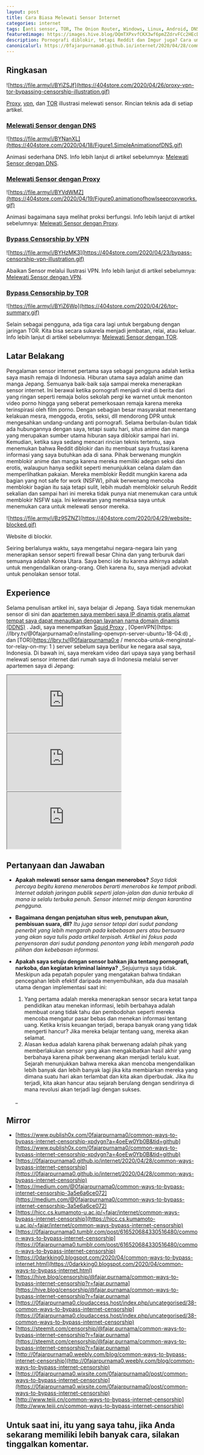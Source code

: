 ```yaml
---
layout: post
title: Cara Biasa Melewati Sensor Internet
categories: internet
tags: [anti sensor, TOR, The Onion Router, Windows, Linux, Android, DNS, proxy, VPN]
featuredimage: https://images.hive.blog/DQmTXPxvfCKX3wf6pmZZdrvFCc2HEcDg8BLwqDzH5ehUyH9/proxy-vpn-tor-bypassing-censorship-illustration.gif
description: Pornografi diblokir, tetapi Reddit dan Imgur juga? Cara umum yang saya temukan adalah DNS, proxy, VPN, dan TOR. Adakah cara lain?
canonicalurl: https://0fajarpurnama0.github.io/internet/2020/04/28/common-ways-bypass-internet-censorship
---
```


## Ringkasan

![https://file.army/i/BYiZSJf](https://404store.com/2020/04/26/proxy-vpn-tor-bypassing-censorship-illustration.gif)

[Proxy](https://0fajarpurnama0.github.io/internet/2020/04/19/melewati-sensor-proxy.html), [vpn](https://0fajarpurnama0.github.io/internet/2020/04/23/melewati-sensor-vpn.html), dan [TOR](https://0fajarpurnama0.github.io/internet/2020/04/25/melewati-sensor-tor.html) illustrasi melewati sensor. Rincian teknis ada di setiap artikel.



### [Melewati Sensor dengan DNS](https://0fajarpurnama0.github.io/internet/2020/04/18/melewati-sensor-dns.html)

![https://file.army/i/BYNanXL](https://404store.com/2020/04/18/Figure1.SimpleAnimationofDNS.gif)

Animasi sederhana DNS. Info lebih lanjut di artikel sebelumnya: [Melewati Sensor dengan DNS](https://0fajarpurnama0.github.io/internet/2020/04/18/melewati-sensor-dns.html).



### [Melewati Sensor dengan Proxy](https://0fajarpurnama0.github.io/internet/2020/04/19/melewati-sensor-proxy.html)

![https://file.army/i/BYVdWMZ](https://404store.com/2020/04/19/Figure0.animationofhowIseeproxyworks.gif)

Animasi bagaimana saya melihat proksi berfungsi. Info lebih lanjut di artikel sebelumnya: [Melewati Sensor dengan Proxy](https://0fajarpurnama0.github.io/internet/2020/04/19/melewati-sensor-proxy.html).



### [Bypass Censorship by VPN](https://0fajarpurnama0.github.io/internet/2020/04/23/melewati-sensor-vpn.html)

![https://file.army/i/BYHzMK3](https://404store.com/2020/04/23/bypass-censorship-vpn-illustration.gif)

Abaikan Sensor melalui Ilustrasi VPN. Info lebih lanjut di artikel sebelumnya: [Melewati Sensor dengan VPN](https://0fajarpurnama0.github.io/internet/2020/04/23/melewati-sensor-vpn.html).



### [Bypass Censorship by TOR](https://0fajarpurnama0.github.io/internet/2020/04/25/melewati-sensor-tor.html)

![https://file.army/i/BYiZ6Wp](https://404store.com/2020/04/26/tor-summary.gif)

Selain sebagai pengguna, ada tiga cara lagi untuk bergabung dengan jaringan TOR. Kita bisa secara sukarela menjadi jembatan, relai, atau keluar. Info lebih lanjut di artikel sebelumnya: [Melewati Sensor dengan TOR](https://0fajarpurnama0.github.io/internet/2020/04/25/melewati-sensor-tor.html).



## Latar Belakang

Pengalaman sensor internet pertama saya sebagai pengguna adalah ketika saya masih remaja di Indonesia. Hiburan utama saya adalah anime dan manga Jepang. Semuanya baik-baik saja sampai mereka menerapkan sensor internet. Ini berawal ketika pornografi menjadi viral di berita dari yang ringan seperti remaja bolos sekolah pergi ke warnet untuk menonton video porno hingga yang seberat pemerkosaan remaja karena mereka terinspirasi oleh film porno. Dengan sebagian besar masyarakat menentang kelakuan mesra, menggoda, erotis, seksi, dll mendorong DPR untuk mengesahkan undang-undang anti pornografi. Selama berbulan-bulan tidak ada hubungannya dengan saya, tetapi suatu hari, situs anime dan manga yang merupakan sumber utama hiburan saya diblokir sampai hari ini. Kemudian, ketika saya sedang mencari rincian teknis tertentu, saya menemukan bahwa Reddit diblokir dan itu membuat saya frustasi karena informasi yang saya butuhkan ada di sana. Pihak berwenang mungkin memblokir anime dan manga karena mereka memiliki adegan seksi dan erotis, walaupun hanya sedikit seperti menunjukkan celana dalam dan memperlihatkan pakaian. Mereka memblokir Reddit mungkin karena ada bagian yang not safe for work (NSFW), pihak berwenang mencoba memblokir bagian itu saja tetapi sulit, lebih mudah memblokir seluruh Reddit sekalian dan sampai hari ini mereka tidak punya niat menemukan cara untuk memblokir NSFW saja. Ini kelewatan yang memaksa saya untuk menemukan cara untuk melewati sensor mereka.

![https://file.army/i/Bz9SZNZ](https://404store.com/2020/04/29/website-blocked.gif)

Website di blockir.



Seiring berlalunya waktu, saya mengetahui negara-negara lain yang menerapkan sensor seperti firewall besar China dan yang terburuk dari semuanya adalah Korea Utara. Saya benci ide itu karena akhirnya adalah untuk mengendalikan orang-orang. Oleh karena itu, saya menjadi advokat untuk penolakan sensor total.

## Experience

Selama penulisan artikel ini, saya belajar di Jepang. Saya tidak menemukan sensor di sini dan [apartemen saya memberi saya IP dinamis gratis alamat tempat saya dapat menautkan dengan layanan nama domain dinamis (DDNS)](https://lbry.tv/@0fajarpurnama0:e/dynamic-domain-name-service-and-port:c) . Jadi, saya menempatkan [Squid Proxy](https://lbry.tv/@0fajarpurnama0:e/installing-basic-squid-proxy-server:c) , [OpenVPN](https: //lbry.tv/@0fajarpurnama0:e/installing-openvpn-server-ubuntu-18-04:d) , dan [TOR](https://lbry.tv/@0fajarpurnama0:e / mencoba-untuk-menginstal-tor-relay-on-my: 1 ) server sebelum saya berlibur ke negara asal saya, Indonesia. Di bawah ini, saya merekam video dari upaya saya yang berhasil melewati sensor internet dari rumah saya di Indonesia melalui server apartemen saya di Jepang:

<div class="video-container"><iframe src="https://lbry.tv/$/embed/bypassing-censorship-through-my-setup/453274f03aa85947a81b533d0be0fd280750901d" allowfullscreen=""></iframe></div>

<div class="video-container"><iframe src="https://lbry.tv/$/embed/bypass-censorship-through-my-setup-open/de0b303a4d036377811b85f9b2673f0315c5889d" allowfullscreen=""></iframe></div>

<div class="video-container"><iframe src="https://lbry.tv/$/embed/bypass-censorship-through-my-open-proxy/a497461bbb471e0c88bf838e35cee7804fdaf1b5" allowfullscreen=""></iframe></div>

## Pertanyaan dan Jawaban

*   **Apakah melewati sensor sama dengan menerobos?** _Saya tidak percaya begitu karena menerobos berarti menerobos ke tempat pribadi. Internet adalah jaringan publik seperti jalan-jalan dan dunia terbuka di mana ia selalu terbuka penuh. Sensor internet mirip dengan karantina pengguna._
*   **Bagaimana dengan penjatuhan situs web, penutupan akun, pembisuan suara, dll?** _Itu juga sensor tetapi dari sudut pandang penerbit yang lebih mengarah pada kebebasan pers atau bersuara yang akan saya tulis pada artikel terpisah. Artikel ini fokus pada penyensoran dari sudut pandang penonton yang lebih mengarah pada pilihan dan kebebasan informasi._
*   **Apakah saya setuju dengan sensor bahkan jika tentang pornografi, narkoba, dan kegiatan kriminal lainnya?** _Sejujurnya saya tidak. Meskipun ada pepatah populer yang mengatakan bahwa tindakan pencegahan lebih efektif daripada menyembuhkan, ada dua masalah utama dengan implementasi saat ini:

    1.  Yang pertama adalah mereka menerapkan sensor secara ketat tanpa pendidikan atau menekan informasi, lebih berbahaya adalah membuat orang tidak tahu dan pembodohan seperti mereka mencoba mengatur pasar bebas dan menekan informasi tentang uang. Ketika krisis keuangan terjadi, berapa banyak orang yang tidak mengerti hancur? Jika mereka belajar tentang uang, mereka akan selamat.
    2.  Alasan kedua adalah karena pihak berwenang adalah pihak yang memberlakukan sensor yang akan mengakibatkan hasil akhir yang berbahaya karena pihak berwenang akan menjadi terlalu kuat. Sejarah menunjukkan bahwa mereka akan mencoba mengendalikan lebih banyak dan lebih banyak lagi jika kita membiarkan mereka yang dimana suatu hari akan terlambat dan kita akan diperbudak. Jika itu terjadi, kita akan hancur atau sejarah berulang dengan sendirinya di mana revolusi akan terjadi lagi dengan sukses.

    _

## Mirror

*   [https://www.publish0x.com/0fajarpurnama0/common-ways-to-bypass-internet-censorship-xpdygn?a=4oeEw0Yb0B&tid=github](https://www.publish0x.com/0fajarpurnama0/common-ways-to-bypass-internet-censorship-xpdygn?a=4oeEw0Yb0B&tid=github)
*   [https://0fajarpurnama0.github.io/internet/2020/04/28/common-ways-bypass-internet-censorship](https://0fajarpurnama0.github.io/internet/2020/04/28/common-ways-bypass-internet-censorship)
*   [https://medium.com/@0fajarpurnama0/common-ways-to-bypass-internet-censorship-3a5e6a6ce072](https://medium.com/@0fajarpurnama0/common-ways-to-bypass-internet-censorship-3a5e6a6ce072)
*   [https://hicc.cs.kumamoto-u.ac.jp/~fajar/internet/common-ways-bypass-internet-censorship](https://hicc.cs.kumamoto-u.ac.jp/~fajar/internet/common-ways-bypass-internet-censorship)
*   [https://0fajarpurnama0.tumblr.com/post/616520684330516480/common-ways-to-bypass-internet-censorship](https://0fajarpurnama0.tumblr.com/post/616520684330516480/common-ways-to-bypass-internet-censorship)
*   [https://0darkking0.blogspot.com/2020/04/common-ways-to-bypass-internet.html](https://0darkking0.blogspot.com/2020/04/common-ways-to-bypass-internet.html)
*   [https://hive.blog/censorship/@fajar.purnama/common-ways-to-bypass-internet-censorship?r=fajar.purnama](https://hive.blog/censorship/@fajar.purnama/common-ways-to-bypass-internet-censorship?r=fajar.purnama)
*   [https://0fajarpurnama0.cloudaccess.host/index.php/uncategorised/38-common-ways-to-bypass-internet-censorship](https://0fajarpurnama0.cloudaccess.host/index.php/uncategorised/38-common-ways-to-bypass-internet-censorship)
*   [https://steemit.com/censorship/@fajar.purnama/common-ways-to-bypass-internet-censorship?r=fajar.purnama](https://steemit.com/censorship/@fajar.purnama/common-ways-to-bypass-internet-censorship?r=fajar.purnama)
*   [http://0fajarpurnama0.weebly.com/blog/common-ways-to-bypass-internet-censorship](http://0fajarpurnama0.weebly.com/blog/common-ways-to-bypass-internet-censorship)
*   [https://0fajarpurnama0.wixsite.com/0fajarpurnama0/post/common-ways-to-bypass-internet-censorship](https://0fajarpurnama0.wixsite.com/0fajarpurnama0/post/common-ways-to-bypass-internet-censorship)
*   [http://www.teiii.cn/common-ways-to-bypass-internet-censorship](http://www.teiii.cn/common-ways-to-bypass-internet-censorship)

## Untuk saat ini, itu yang saya tahu, jika Anda sekarang memiliki lebih banyak cara, silakan tinggalkan komentar.